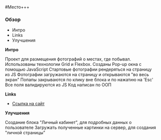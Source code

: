 #Место+++

### Обзор
* Интро
* Links
* Улучшения

**Интро**

Проект для размещения фотографий о местах, где побывал. Использованы технологии Grid и Flexbox.
Созданы Pop-up окна с помощью JavaScript
Стартовые фотографии рендеряться на страницу из JS
Фотографии загружаются на страницу и открываются "во весь экран"
Попапы закрываются по клику вне блока и по нажатию на 'Esc'
Все поля валидируются из JS
Код написан по ООП


**Links**

* [Ссылка на сайт](https://eugenesekachev.github.io/mesto/)

**Улучшения**

Создание блока "Личный кабинет", для подробных данных о пользователе
Загружать полученные картинки на сервер, для создания "личной страницы"


